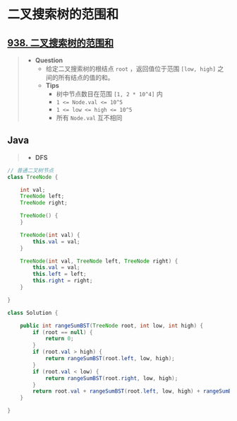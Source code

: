 # 二叉搜索树的范围和

## [938. 二叉搜索树的范围和](https://leetcode.cn/problems/range-sum-of-bst/)

> - **Question**
>   - 给定二叉搜索树的根结点 `root` ，返回值位于范围 `[low, high]` 之间的所有结点的值的和。
>   - **Tips**
>     - 树中节点数目在范围 `[1, 2 * 10^4]` 内
>     - `1 <= Node.val <= 10^5`
>     - `1 <= low <= high <= 10^5`
>     - 所有 `Node.val` 互不相同

## Java

> - **DFS**

```java
// 普通二叉树节点
class TreeNode {

    int val;
    TreeNode left;
    TreeNode right;

    TreeNode() {
    }

    TreeNode(int val) {
        this.val = val;
    }

    TreeNode(int val, TreeNode left, TreeNode right) {
        this.val = val;
        this.left = left;
        this.right = right;
    }

}

class Solution {

    public int rangeSumBST(TreeNode root, int low, int high) {
        if (root == null) {
            return 0;
        }
        if (root.val > high) {
            return rangeSumBST(root.left, low, high);
        }
        if (root.val < low) {
            return rangeSumBST(root.right, low, high);
        }
        return root.val + rangeSumBST(root.left, low, high) + rangeSumBST(root.right, low, high);
    }

}
```
